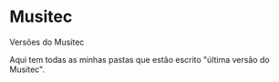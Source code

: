 # Musitec
Versões do Musitec

Aqui tem todas as minhas pastas que estão escrito "última versão do Musitec".
